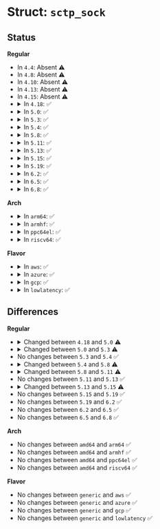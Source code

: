# Struct: <code>sctp_sock</code>

## Status
<b>Regular</b>
<ul>
<li>
In <code>4.4</code>: Absent ⚠️
</li>
<li>
In <code>4.8</code>: Absent ⚠️
</li>
<li>
In <code>4.10</code>: Absent ⚠️
</li>
<li>
In <code>4.13</code>: Absent ⚠️
</li>
<li>
In <code>4.15</code>: Absent ⚠️
</li>
<li>
<details>
<summary>In <code>4.18</code>: ✅</summary>

```c
struct sctp_sock {
    struct inet_sock inet;
    enum sctp_socket_type type;
    struct sctp_pf *pf;
    struct crypto_shash *hmac;
    char *sctp_hmac_alg;
    struct sctp_endpoint *ep;
    struct sctp_bind_bucket *bind_hash;
    __u16 default_stream;
    __u32 default_ppid;
    __u16 default_flags;
    __u32 default_context;
    __u32 default_timetolive;
    __u32 default_rcv_context;
    int max_burst;
    __u32 hbinterval;
    __u16 pathmaxrxt;
    __u32 pathmtu;
    __u32 sackdelay;
    __u32 sackfreq;
    __u32 param_flags;
    struct sctp_rtoinfo rtoinfo;
    struct sctp_paddrparams paddrparam;
    struct sctp_assocparams assocparams;
    struct sctp_event_subscribe subscribe;
    struct sctp_initmsg initmsg;
    int user_frag;
    __u32 autoclose;
    __u32 adaptation_ind;
    __u32 pd_point;
    __u16 nodelay;
    __u16 disable_fragments;
    __u16 v4mapped;
    __u16 frag_interleave;
    __u16 strm_interleave;
    __u16 recvrcvinfo;
    __u16 recvnxtinfo;
    __u16 data_ready_signalled;
    atomic_t pd_mode;
    struct sk_buff_head pd_lobby;
    struct list_head auto_asconf_list;
    int do_auto_asconf;
};
```
</details>
</li>
<li>
<details>
<summary>In <code>5.0</code>: ✅</summary>

```c
struct sctp_sock {
    struct inet_sock inet;
    enum sctp_socket_type type;
    struct sctp_pf *pf;
    struct crypto_shash *hmac;
    char *sctp_hmac_alg;
    struct sctp_endpoint *ep;
    struct sctp_bind_bucket *bind_hash;
    __u16 default_stream;
    __u32 default_ppid;
    __u16 default_flags;
    __u32 default_context;
    __u32 default_timetolive;
    __u32 default_rcv_context;
    int max_burst;
    __u32 hbinterval;
    __u16 pathmaxrxt;
    __u32 flowlabel;
    __u8 dscp;
    __u32 pathmtu;
    __u32 sackdelay;
    __u32 sackfreq;
    __u32 param_flags;
    struct sctp_rtoinfo rtoinfo;
    struct sctp_paddrparams paddrparam;
    struct sctp_assocparams assocparams;
    __u16 subscribe;
    struct sctp_initmsg initmsg;
    int user_frag;
    __u32 autoclose;
    __u32 adaptation_ind;
    __u32 pd_point;
    __u16 nodelay;
    __u16 reuse;
    __u16 disable_fragments;
    __u16 v4mapped;
    __u16 frag_interleave;
    __u16 strm_interleave;
    __u16 recvrcvinfo;
    __u16 recvnxtinfo;
    __u16 data_ready_signalled;
    atomic_t pd_mode;
    struct sk_buff_head pd_lobby;
    struct list_head auto_asconf_list;
    int do_auto_asconf;
};
```
</details>
</li>
<li>
<details>
<summary>In <code>5.3</code>: ✅</summary>

```c
struct sctp_sock {
    struct inet_sock inet;
    enum sctp_socket_type type;
    struct sctp_pf *pf;
    struct crypto_shash *hmac;
    char *sctp_hmac_alg;
    struct sctp_endpoint *ep;
    struct sctp_bind_bucket *bind_hash;
    __u16 default_stream;
    __u32 default_ppid;
    __u16 default_flags;
    __u32 default_context;
    __u32 default_timetolive;
    __u32 default_rcv_context;
    int max_burst;
    __u32 hbinterval;
    __u16 pathmaxrxt;
    __u32 flowlabel;
    __u8 dscp;
    int pf_retrans;
    __u32 pathmtu;
    __u32 sackdelay;
    __u32 sackfreq;
    __u32 param_flags;
    __u32 default_ss;
    struct sctp_rtoinfo rtoinfo;
    struct sctp_paddrparams paddrparam;
    struct sctp_assocparams assocparams;
    __u16 subscribe;
    struct sctp_initmsg initmsg;
    int user_frag;
    __u32 autoclose;
    __u32 adaptation_ind;
    __u32 pd_point;
    __u16 nodelay;
    __u16 reuse;
    __u16 disable_fragments;
    __u16 v4mapped;
    __u16 frag_interleave;
    __u16 recvrcvinfo;
    __u16 recvnxtinfo;
    __u16 data_ready_signalled;
    atomic_t pd_mode;
    struct sk_buff_head pd_lobby;
    struct list_head auto_asconf_list;
    int do_auto_asconf;
};
```
</details>
</li>
<li>
<details>
<summary>In <code>5.4</code>: ✅</summary>

```c
struct sctp_sock {
    struct inet_sock inet;
    enum sctp_socket_type type;
    struct sctp_pf *pf;
    struct crypto_shash *hmac;
    char *sctp_hmac_alg;
    struct sctp_endpoint *ep;
    struct sctp_bind_bucket *bind_hash;
    __u16 default_stream;
    __u32 default_ppid;
    __u16 default_flags;
    __u32 default_context;
    __u32 default_timetolive;
    __u32 default_rcv_context;
    int max_burst;
    __u32 hbinterval;
    __u16 pathmaxrxt;
    __u32 flowlabel;
    __u8 dscp;
    int pf_retrans;
    __u32 pathmtu;
    __u32 sackdelay;
    __u32 sackfreq;
    __u32 param_flags;
    __u32 default_ss;
    struct sctp_rtoinfo rtoinfo;
    struct sctp_paddrparams paddrparam;
    struct sctp_assocparams assocparams;
    __u16 subscribe;
    struct sctp_initmsg initmsg;
    int user_frag;
    __u32 autoclose;
    __u32 adaptation_ind;
    __u32 pd_point;
    __u16 nodelay;
    __u16 reuse;
    __u16 disable_fragments;
    __u16 v4mapped;
    __u16 frag_interleave;
    __u16 recvrcvinfo;
    __u16 recvnxtinfo;
    __u16 data_ready_signalled;
    atomic_t pd_mode;
    struct sk_buff_head pd_lobby;
    struct list_head auto_asconf_list;
    int do_auto_asconf;
};
```
</details>
</li>
<li>
<details>
<summary>In <code>5.8</code>: ✅</summary>

```c
struct sctp_sock {
    struct inet_sock inet;
    enum sctp_socket_type type;
    struct sctp_pf *pf;
    struct crypto_shash *hmac;
    char *sctp_hmac_alg;
    struct sctp_endpoint *ep;
    struct sctp_bind_bucket *bind_hash;
    __u16 default_stream;
    __u32 default_ppid;
    __u16 default_flags;
    __u32 default_context;
    __u32 default_timetolive;
    __u32 default_rcv_context;
    int max_burst;
    __u32 hbinterval;
    __u16 pathmaxrxt;
    __u32 flowlabel;
    __u8 dscp;
    __u16 pf_retrans;
    __u16 ps_retrans;
    __u32 pathmtu;
    __u32 sackdelay;
    __u32 sackfreq;
    __u32 param_flags;
    __u32 default_ss;
    struct sctp_rtoinfo rtoinfo;
    struct sctp_paddrparams paddrparam;
    struct sctp_assocparams assocparams;
    __u16 subscribe;
    struct sctp_initmsg initmsg;
    int user_frag;
    __u32 autoclose;
    __u32 adaptation_ind;
    __u32 pd_point;
    __u16 nodelay;
    __u16 pf_expose;
    __u16 reuse;
    __u16 disable_fragments;
    __u16 v4mapped;
    __u16 frag_interleave;
    __u16 recvrcvinfo;
    __u16 recvnxtinfo;
    __u16 data_ready_signalled;
    atomic_t pd_mode;
    struct sk_buff_head pd_lobby;
    struct list_head auto_asconf_list;
    int do_auto_asconf;
};
```
</details>
</li>
<li>
<details>
<summary>In <code>5.11</code>: ✅</summary>

```c
struct sctp_sock {
    struct inet_sock inet;
    enum sctp_socket_type type;
    struct sctp_pf *pf;
    struct crypto_shash *hmac;
    char *sctp_hmac_alg;
    struct sctp_endpoint *ep;
    struct sctp_bind_bucket *bind_hash;
    __u16 default_stream;
    __u32 default_ppid;
    __u16 default_flags;
    __u32 default_context;
    __u32 default_timetolive;
    __u32 default_rcv_context;
    int max_burst;
    __u32 hbinterval;
    __be16 udp_port;
    __be16 encap_port;
    __u16 pathmaxrxt;
    __u32 flowlabel;
    __u8 dscp;
    __u16 pf_retrans;
    __u16 ps_retrans;
    __u32 pathmtu;
    __u32 sackdelay;
    __u32 sackfreq;
    __u32 param_flags;
    __u32 default_ss;
    struct sctp_rtoinfo rtoinfo;
    struct sctp_paddrparams paddrparam;
    struct sctp_assocparams assocparams;
    __u16 subscribe;
    struct sctp_initmsg initmsg;
    int user_frag;
    __u32 autoclose;
    __u32 adaptation_ind;
    __u32 pd_point;
    __u16 nodelay;
    __u16 pf_expose;
    __u16 reuse;
    __u16 disable_fragments;
    __u16 v4mapped;
    __u16 frag_interleave;
    __u16 recvrcvinfo;
    __u16 recvnxtinfo;
    __u16 data_ready_signalled;
    atomic_t pd_mode;
    struct sk_buff_head pd_lobby;
    struct list_head auto_asconf_list;
    int do_auto_asconf;
};
```
</details>
</li>
<li>
<details>
<summary>In <code>5.13</code>: ✅</summary>

```c
struct sctp_sock {
    struct inet_sock inet;
    enum sctp_socket_type type;
    struct sctp_pf *pf;
    struct crypto_shash *hmac;
    char *sctp_hmac_alg;
    struct sctp_endpoint *ep;
    struct sctp_bind_bucket *bind_hash;
    __u16 default_stream;
    __u32 default_ppid;
    __u16 default_flags;
    __u32 default_context;
    __u32 default_timetolive;
    __u32 default_rcv_context;
    int max_burst;
    __u32 hbinterval;
    __be16 udp_port;
    __be16 encap_port;
    __u16 pathmaxrxt;
    __u32 flowlabel;
    __u8 dscp;
    __u16 pf_retrans;
    __u16 ps_retrans;
    __u32 pathmtu;
    __u32 sackdelay;
    __u32 sackfreq;
    __u32 param_flags;
    __u32 default_ss;
    struct sctp_rtoinfo rtoinfo;
    struct sctp_paddrparams paddrparam;
    struct sctp_assocparams assocparams;
    __u16 subscribe;
    struct sctp_initmsg initmsg;
    int user_frag;
    __u32 autoclose;
    __u32 adaptation_ind;
    __u32 pd_point;
    __u16 nodelay;
    __u16 pf_expose;
    __u16 reuse;
    __u16 disable_fragments;
    __u16 v4mapped;
    __u16 frag_interleave;
    __u16 recvrcvinfo;
    __u16 recvnxtinfo;
    __u16 data_ready_signalled;
    atomic_t pd_mode;
    struct sk_buff_head pd_lobby;
    struct list_head auto_asconf_list;
    int do_auto_asconf;
};
```
</details>
</li>
<li>
<details>
<summary>In <code>5.15</code>: ✅</summary>

```c
struct sctp_sock {
    struct inet_sock inet;
    enum sctp_socket_type type;
    struct sctp_pf *pf;
    struct crypto_shash *hmac;
    char *sctp_hmac_alg;
    struct sctp_endpoint *ep;
    struct sctp_bind_bucket *bind_hash;
    __u16 default_stream;
    __u32 default_ppid;
    __u16 default_flags;
    __u32 default_context;
    __u32 default_timetolive;
    __u32 default_rcv_context;
    int max_burst;
    __u32 hbinterval;
    __u32 probe_interval;
    __be16 udp_port;
    __be16 encap_port;
    __u16 pathmaxrxt;
    __u32 flowlabel;
    __u8 dscp;
    __u16 pf_retrans;
    __u16 ps_retrans;
    __u32 pathmtu;
    __u32 sackdelay;
    __u32 sackfreq;
    __u32 param_flags;
    __u32 default_ss;
    struct sctp_rtoinfo rtoinfo;
    struct sctp_paddrparams paddrparam;
    struct sctp_assocparams assocparams;
    __u16 subscribe;
    struct sctp_initmsg initmsg;
    int user_frag;
    __u32 autoclose;
    __u32 adaptation_ind;
    __u32 pd_point;
    __u16 nodelay;
    __u16 pf_expose;
    __u16 reuse;
    __u16 disable_fragments;
    __u16 v4mapped;
    __u16 frag_interleave;
    __u16 recvrcvinfo;
    __u16 recvnxtinfo;
    __u16 data_ready_signalled;
    atomic_t pd_mode;
    struct sk_buff_head pd_lobby;
    struct list_head auto_asconf_list;
    int do_auto_asconf;
};
```
</details>
</li>
<li>
<details>
<summary>In <code>5.19</code>: ✅</summary>

```c
struct sctp_sock {
    struct inet_sock inet;
    enum sctp_socket_type type;
    struct sctp_pf *pf;
    struct crypto_shash *hmac;
    char *sctp_hmac_alg;
    struct sctp_endpoint *ep;
    struct sctp_bind_bucket *bind_hash;
    __u16 default_stream;
    __u32 default_ppid;
    __u16 default_flags;
    __u32 default_context;
    __u32 default_timetolive;
    __u32 default_rcv_context;
    int max_burst;
    __u32 hbinterval;
    __u32 probe_interval;
    __be16 udp_port;
    __be16 encap_port;
    __u16 pathmaxrxt;
    __u32 flowlabel;
    __u8 dscp;
    __u16 pf_retrans;
    __u16 ps_retrans;
    __u32 pathmtu;
    __u32 sackdelay;
    __u32 sackfreq;
    __u32 param_flags;
    __u32 default_ss;
    struct sctp_rtoinfo rtoinfo;
    struct sctp_paddrparams paddrparam;
    struct sctp_assocparams assocparams;
    __u16 subscribe;
    struct sctp_initmsg initmsg;
    int user_frag;
    __u32 autoclose;
    __u32 adaptation_ind;
    __u32 pd_point;
    __u16 nodelay;
    __u16 pf_expose;
    __u16 reuse;
    __u16 disable_fragments;
    __u16 v4mapped;
    __u16 frag_interleave;
    __u16 recvrcvinfo;
    __u16 recvnxtinfo;
    __u16 data_ready_signalled;
    atomic_t pd_mode;
    struct sk_buff_head pd_lobby;
    struct list_head auto_asconf_list;
    int do_auto_asconf;
};
```
</details>
</li>
<li>
<details>
<summary>In <code>6.2</code>: ✅</summary>

```c
struct sctp_sock {
    struct inet_sock inet;
    enum sctp_socket_type type;
    struct sctp_pf *pf;
    struct crypto_shash *hmac;
    char *sctp_hmac_alg;
    struct sctp_endpoint *ep;
    struct sctp_bind_bucket *bind_hash;
    __u16 default_stream;
    __u32 default_ppid;
    __u16 default_flags;
    __u32 default_context;
    __u32 default_timetolive;
    __u32 default_rcv_context;
    int max_burst;
    __u32 hbinterval;
    __u32 probe_interval;
    __be16 udp_port;
    __be16 encap_port;
    __u16 pathmaxrxt;
    __u32 flowlabel;
    __u8 dscp;
    __u16 pf_retrans;
    __u16 ps_retrans;
    __u32 pathmtu;
    __u32 sackdelay;
    __u32 sackfreq;
    __u32 param_flags;
    __u32 default_ss;
    struct sctp_rtoinfo rtoinfo;
    struct sctp_paddrparams paddrparam;
    struct sctp_assocparams assocparams;
    __u16 subscribe;
    struct sctp_initmsg initmsg;
    int user_frag;
    __u32 autoclose;
    __u32 adaptation_ind;
    __u32 pd_point;
    __u16 nodelay;
    __u16 pf_expose;
    __u16 reuse;
    __u16 disable_fragments;
    __u16 v4mapped;
    __u16 frag_interleave;
    __u16 recvrcvinfo;
    __u16 recvnxtinfo;
    __u16 data_ready_signalled;
    atomic_t pd_mode;
    struct sk_buff_head pd_lobby;
    struct list_head auto_asconf_list;
    int do_auto_asconf;
};
```
</details>
</li>
<li>
<details>
<summary>In <code>6.5</code>: ✅</summary>

```c
struct sctp_sock {
    struct inet_sock inet;
    enum sctp_socket_type type;
    struct sctp_pf *pf;
    struct crypto_shash *hmac;
    char *sctp_hmac_alg;
    struct sctp_endpoint *ep;
    struct sctp_bind_bucket *bind_hash;
    __u16 default_stream;
    __u32 default_ppid;
    __u16 default_flags;
    __u32 default_context;
    __u32 default_timetolive;
    __u32 default_rcv_context;
    int max_burst;
    __u32 hbinterval;
    __u32 probe_interval;
    __be16 udp_port;
    __be16 encap_port;
    __u16 pathmaxrxt;
    __u32 flowlabel;
    __u8 dscp;
    __u16 pf_retrans;
    __u16 ps_retrans;
    __u32 pathmtu;
    __u32 sackdelay;
    __u32 sackfreq;
    __u32 param_flags;
    __u32 default_ss;
    struct sctp_rtoinfo rtoinfo;
    struct sctp_paddrparams paddrparam;
    struct sctp_assocparams assocparams;
    __u16 subscribe;
    struct sctp_initmsg initmsg;
    int user_frag;
    __u32 autoclose;
    __u32 adaptation_ind;
    __u32 pd_point;
    __u16 nodelay;
    __u16 pf_expose;
    __u16 reuse;
    __u16 disable_fragments;
    __u16 v4mapped;
    __u16 frag_interleave;
    __u16 recvrcvinfo;
    __u16 recvnxtinfo;
    __u16 data_ready_signalled;
    atomic_t pd_mode;
    struct sk_buff_head pd_lobby;
    struct list_head auto_asconf_list;
    int do_auto_asconf;
};
```
</details>
</li>
<li>
<details>
<summary>In <code>6.8</code>: ✅</summary>

```c
struct sctp_sock {
    struct inet_sock inet;
    enum sctp_socket_type type;
    struct sctp_pf *pf;
    struct crypto_shash *hmac;
    char *sctp_hmac_alg;
    struct sctp_endpoint *ep;
    struct sctp_bind_bucket *bind_hash;
    __u16 default_stream;
    __u32 default_ppid;
    __u16 default_flags;
    __u32 default_context;
    __u32 default_timetolive;
    __u32 default_rcv_context;
    int max_burst;
    __u32 hbinterval;
    __u32 probe_interval;
    __be16 udp_port;
    __be16 encap_port;
    __u16 pathmaxrxt;
    __u32 flowlabel;
    __u8 dscp;
    __u16 pf_retrans;
    __u16 ps_retrans;
    __u32 pathmtu;
    __u32 sackdelay;
    __u32 sackfreq;
    __u32 param_flags;
    __u32 default_ss;
    struct sctp_rtoinfo rtoinfo;
    struct sctp_paddrparams paddrparam;
    struct sctp_assocparams assocparams;
    __u16 subscribe;
    struct sctp_initmsg initmsg;
    int user_frag;
    __u32 autoclose;
    __u32 adaptation_ind;
    __u32 pd_point;
    __u16 nodelay;
    __u16 pf_expose;
    __u16 reuse;
    __u16 disable_fragments;
    __u16 v4mapped;
    __u16 frag_interleave;
    __u16 recvrcvinfo;
    __u16 recvnxtinfo;
    __u16 data_ready_signalled;
    atomic_t pd_mode;
    struct sk_buff_head pd_lobby;
    struct list_head auto_asconf_list;
    int do_auto_asconf;
};
```
</details>
</li>
</ul>
<b>Arch</b>
<ul>
<li>
<details>
<summary>In <code>arm64</code>: ✅</summary>

```c
struct sctp_sock {
    struct inet_sock inet;
    enum sctp_socket_type type;
    struct sctp_pf *pf;
    struct crypto_shash *hmac;
    char *sctp_hmac_alg;
    struct sctp_endpoint *ep;
    struct sctp_bind_bucket *bind_hash;
    __u16 default_stream;
    __u32 default_ppid;
    __u16 default_flags;
    __u32 default_context;
    __u32 default_timetolive;
    __u32 default_rcv_context;
    int max_burst;
    __u32 hbinterval;
    __u16 pathmaxrxt;
    __u32 flowlabel;
    __u8 dscp;
    int pf_retrans;
    __u32 pathmtu;
    __u32 sackdelay;
    __u32 sackfreq;
    __u32 param_flags;
    __u32 default_ss;
    struct sctp_rtoinfo rtoinfo;
    struct sctp_paddrparams paddrparam;
    struct sctp_assocparams assocparams;
    __u16 subscribe;
    struct sctp_initmsg initmsg;
    int user_frag;
    __u32 autoclose;
    __u32 adaptation_ind;
    __u32 pd_point;
    __u16 nodelay;
    __u16 reuse;
    __u16 disable_fragments;
    __u16 v4mapped;
    __u16 frag_interleave;
    __u16 recvrcvinfo;
    __u16 recvnxtinfo;
    __u16 data_ready_signalled;
    atomic_t pd_mode;
    struct sk_buff_head pd_lobby;
    struct list_head auto_asconf_list;
    int do_auto_asconf;
};
```
</details>
</li>
<li>
<details>
<summary>In <code>armhf</code>: ✅</summary>

```c
struct sctp_sock {
    struct inet_sock inet;
    enum sctp_socket_type type;
    struct sctp_pf *pf;
    struct crypto_shash *hmac;
    char *sctp_hmac_alg;
    struct sctp_endpoint *ep;
    struct sctp_bind_bucket *bind_hash;
    __u16 default_stream;
    __u32 default_ppid;
    __u16 default_flags;
    __u32 default_context;
    __u32 default_timetolive;
    __u32 default_rcv_context;
    int max_burst;
    __u32 hbinterval;
    __u16 pathmaxrxt;
    __u32 flowlabel;
    __u8 dscp;
    int pf_retrans;
    __u32 pathmtu;
    __u32 sackdelay;
    __u32 sackfreq;
    __u32 param_flags;
    __u32 default_ss;
    struct sctp_rtoinfo rtoinfo;
    struct sctp_paddrparams paddrparam;
    struct sctp_assocparams assocparams;
    __u16 subscribe;
    struct sctp_initmsg initmsg;
    int user_frag;
    __u32 autoclose;
    __u32 adaptation_ind;
    __u32 pd_point;
    __u16 nodelay;
    __u16 reuse;
    __u16 disable_fragments;
    __u16 v4mapped;
    __u16 frag_interleave;
    __u16 recvrcvinfo;
    __u16 recvnxtinfo;
    __u16 data_ready_signalled;
    atomic_t pd_mode;
    struct sk_buff_head pd_lobby;
    struct list_head auto_asconf_list;
    int do_auto_asconf;
};
```
</details>
</li>
<li>
<details>
<summary>In <code>ppc64el</code>: ✅</summary>

```c
struct sctp_sock {
    struct inet_sock inet;
    enum sctp_socket_type type;
    struct sctp_pf *pf;
    struct crypto_shash *hmac;
    char *sctp_hmac_alg;
    struct sctp_endpoint *ep;
    struct sctp_bind_bucket *bind_hash;
    __u16 default_stream;
    __u32 default_ppid;
    __u16 default_flags;
    __u32 default_context;
    __u32 default_timetolive;
    __u32 default_rcv_context;
    int max_burst;
    __u32 hbinterval;
    __u16 pathmaxrxt;
    __u32 flowlabel;
    __u8 dscp;
    int pf_retrans;
    __u32 pathmtu;
    __u32 sackdelay;
    __u32 sackfreq;
    __u32 param_flags;
    __u32 default_ss;
    struct sctp_rtoinfo rtoinfo;
    struct sctp_paddrparams paddrparam;
    struct sctp_assocparams assocparams;
    __u16 subscribe;
    struct sctp_initmsg initmsg;
    int user_frag;
    __u32 autoclose;
    __u32 adaptation_ind;
    __u32 pd_point;
    __u16 nodelay;
    __u16 reuse;
    __u16 disable_fragments;
    __u16 v4mapped;
    __u16 frag_interleave;
    __u16 recvrcvinfo;
    __u16 recvnxtinfo;
    __u16 data_ready_signalled;
    atomic_t pd_mode;
    struct sk_buff_head pd_lobby;
    struct list_head auto_asconf_list;
    int do_auto_asconf;
};
```
</details>
</li>
<li>
<details>
<summary>In <code>riscv64</code>: ✅</summary>

```c
struct sctp_sock {
    struct inet_sock inet;
    enum sctp_socket_type type;
    struct sctp_pf *pf;
    struct crypto_shash *hmac;
    char *sctp_hmac_alg;
    struct sctp_endpoint *ep;
    struct sctp_bind_bucket *bind_hash;
    __u16 default_stream;
    __u32 default_ppid;
    __u16 default_flags;
    __u32 default_context;
    __u32 default_timetolive;
    __u32 default_rcv_context;
    int max_burst;
    __u32 hbinterval;
    __u16 pathmaxrxt;
    __u32 flowlabel;
    __u8 dscp;
    int pf_retrans;
    __u32 pathmtu;
    __u32 sackdelay;
    __u32 sackfreq;
    __u32 param_flags;
    __u32 default_ss;
    struct sctp_rtoinfo rtoinfo;
    struct sctp_paddrparams paddrparam;
    struct sctp_assocparams assocparams;
    __u16 subscribe;
    struct sctp_initmsg initmsg;
    int user_frag;
    __u32 autoclose;
    __u32 adaptation_ind;
    __u32 pd_point;
    __u16 nodelay;
    __u16 reuse;
    __u16 disable_fragments;
    __u16 v4mapped;
    __u16 frag_interleave;
    __u16 recvrcvinfo;
    __u16 recvnxtinfo;
    __u16 data_ready_signalled;
    atomic_t pd_mode;
    struct sk_buff_head pd_lobby;
    struct list_head auto_asconf_list;
    int do_auto_asconf;
};
```
</details>
</li>
</ul>
<b>Flavor</b>
<ul>
<li>
<details>
<summary>In <code>aws</code>: ✅</summary>

```c
struct sctp_sock {
    struct inet_sock inet;
    enum sctp_socket_type type;
    struct sctp_pf *pf;
    struct crypto_shash *hmac;
    char *sctp_hmac_alg;
    struct sctp_endpoint *ep;
    struct sctp_bind_bucket *bind_hash;
    __u16 default_stream;
    __u32 default_ppid;
    __u16 default_flags;
    __u32 default_context;
    __u32 default_timetolive;
    __u32 default_rcv_context;
    int max_burst;
    __u32 hbinterval;
    __u16 pathmaxrxt;
    __u32 flowlabel;
    __u8 dscp;
    int pf_retrans;
    __u32 pathmtu;
    __u32 sackdelay;
    __u32 sackfreq;
    __u32 param_flags;
    __u32 default_ss;
    struct sctp_rtoinfo rtoinfo;
    struct sctp_paddrparams paddrparam;
    struct sctp_assocparams assocparams;
    __u16 subscribe;
    struct sctp_initmsg initmsg;
    int user_frag;
    __u32 autoclose;
    __u32 adaptation_ind;
    __u32 pd_point;
    __u16 nodelay;
    __u16 reuse;
    __u16 disable_fragments;
    __u16 v4mapped;
    __u16 frag_interleave;
    __u16 recvrcvinfo;
    __u16 recvnxtinfo;
    __u16 data_ready_signalled;
    atomic_t pd_mode;
    struct sk_buff_head pd_lobby;
    struct list_head auto_asconf_list;
    int do_auto_asconf;
};
```
</details>
</li>
<li>
<details>
<summary>In <code>azure</code>: ✅</summary>

```c
struct sctp_sock {
    struct inet_sock inet;
    enum sctp_socket_type type;
    struct sctp_pf *pf;
    struct crypto_shash *hmac;
    char *sctp_hmac_alg;
    struct sctp_endpoint *ep;
    struct sctp_bind_bucket *bind_hash;
    __u16 default_stream;
    __u32 default_ppid;
    __u16 default_flags;
    __u32 default_context;
    __u32 default_timetolive;
    __u32 default_rcv_context;
    int max_burst;
    __u32 hbinterval;
    __u16 pathmaxrxt;
    __u32 flowlabel;
    __u8 dscp;
    int pf_retrans;
    __u32 pathmtu;
    __u32 sackdelay;
    __u32 sackfreq;
    __u32 param_flags;
    __u32 default_ss;
    struct sctp_rtoinfo rtoinfo;
    struct sctp_paddrparams paddrparam;
    struct sctp_assocparams assocparams;
    __u16 subscribe;
    struct sctp_initmsg initmsg;
    int user_frag;
    __u32 autoclose;
    __u32 adaptation_ind;
    __u32 pd_point;
    __u16 nodelay;
    __u16 reuse;
    __u16 disable_fragments;
    __u16 v4mapped;
    __u16 frag_interleave;
    __u16 recvrcvinfo;
    __u16 recvnxtinfo;
    __u16 data_ready_signalled;
    atomic_t pd_mode;
    struct sk_buff_head pd_lobby;
    struct list_head auto_asconf_list;
    int do_auto_asconf;
};
```
</details>
</li>
<li>
<details>
<summary>In <code>gcp</code>: ✅</summary>

```c
struct sctp_sock {
    struct inet_sock inet;
    enum sctp_socket_type type;
    struct sctp_pf *pf;
    struct crypto_shash *hmac;
    char *sctp_hmac_alg;
    struct sctp_endpoint *ep;
    struct sctp_bind_bucket *bind_hash;
    __u16 default_stream;
    __u32 default_ppid;
    __u16 default_flags;
    __u32 default_context;
    __u32 default_timetolive;
    __u32 default_rcv_context;
    int max_burst;
    __u32 hbinterval;
    __u16 pathmaxrxt;
    __u32 flowlabel;
    __u8 dscp;
    int pf_retrans;
    __u32 pathmtu;
    __u32 sackdelay;
    __u32 sackfreq;
    __u32 param_flags;
    __u32 default_ss;
    struct sctp_rtoinfo rtoinfo;
    struct sctp_paddrparams paddrparam;
    struct sctp_assocparams assocparams;
    __u16 subscribe;
    struct sctp_initmsg initmsg;
    int user_frag;
    __u32 autoclose;
    __u32 adaptation_ind;
    __u32 pd_point;
    __u16 nodelay;
    __u16 reuse;
    __u16 disable_fragments;
    __u16 v4mapped;
    __u16 frag_interleave;
    __u16 recvrcvinfo;
    __u16 recvnxtinfo;
    __u16 data_ready_signalled;
    atomic_t pd_mode;
    struct sk_buff_head pd_lobby;
    struct list_head auto_asconf_list;
    int do_auto_asconf;
};
```
</details>
</li>
<li>
<details>
<summary>In <code>lowlatency</code>: ✅</summary>

```c
struct sctp_sock {
    struct inet_sock inet;
    enum sctp_socket_type type;
    struct sctp_pf *pf;
    struct crypto_shash *hmac;
    char *sctp_hmac_alg;
    struct sctp_endpoint *ep;
    struct sctp_bind_bucket *bind_hash;
    __u16 default_stream;
    __u32 default_ppid;
    __u16 default_flags;
    __u32 default_context;
    __u32 default_timetolive;
    __u32 default_rcv_context;
    int max_burst;
    __u32 hbinterval;
    __u16 pathmaxrxt;
    __u32 flowlabel;
    __u8 dscp;
    int pf_retrans;
    __u32 pathmtu;
    __u32 sackdelay;
    __u32 sackfreq;
    __u32 param_flags;
    __u32 default_ss;
    struct sctp_rtoinfo rtoinfo;
    struct sctp_paddrparams paddrparam;
    struct sctp_assocparams assocparams;
    __u16 subscribe;
    struct sctp_initmsg initmsg;
    int user_frag;
    __u32 autoclose;
    __u32 adaptation_ind;
    __u32 pd_point;
    __u16 nodelay;
    __u16 reuse;
    __u16 disable_fragments;
    __u16 v4mapped;
    __u16 frag_interleave;
    __u16 recvrcvinfo;
    __u16 recvnxtinfo;
    __u16 data_ready_signalled;
    atomic_t pd_mode;
    struct sk_buff_head pd_lobby;
    struct list_head auto_asconf_list;
    int do_auto_asconf;
};
```
</details>
</li>
</ul>

## Differences
<b>Regular</b>
<ul>
<li>
<details>
<summary>Changed between <code>4.18</code> and <code>5.0</code> ⚠️</summary>
<ul>
<li>
<b>Field added. </b>
<code>__u32 flowlabel</code>
</li>
<li>
<b>Field added. </b>
<code>__u8 dscp</code>
</li>
<li>
<b>Field added. </b>
<code>__u16 reuse</code>
</li>
<li>
<b>Field type changed. </b>
<code>struct sctp_event_subscribe subscribe</code> ➡️ <code>__u16 subscribe</code>
</li>
</ul>
</details>
</li>
<li>
<details>
<summary>Changed between <code>5.0</code> and <code>5.3</code> ⚠️</summary>
<ul>
<li>
<b>Field added. </b>
<code>int pf_retrans</code>
</li>
<li>
<b>Field added. </b>
<code>__u32 default_ss</code>
</li>
<li>
<b>Field removed. </b>
<code>__u16 strm_interleave</code>
</li>
</ul>
</details>
</li>
<li>
No changes between <code>5.3</code> and <code>5.4</code> ✅
</li>
<li>
<details>
<summary>Changed between <code>5.4</code> and <code>5.8</code> ⚠️</summary>
<ul>
<li>
<b>Field added. </b>
<code>__u16 ps_retrans</code>
</li>
<li>
<b>Field added. </b>
<code>__u16 pf_expose</code>
</li>
<li>
<b>Field type changed. </b>
<code>int pf_retrans</code> ➡️ <code>__u16 pf_retrans</code>
</li>
</ul>
</details>
</li>
<li>
<details>
<summary>Changed between <code>5.8</code> and <code>5.11</code> ⚠️</summary>
<ul>
<li>
<b>Field added. </b>
<code>__be16 udp_port</code>
</li>
<li>
<b>Field added. </b>
<code>__be16 encap_port</code>
</li>
</ul>
</details>
</li>
<li>
No changes between <code>5.11</code> and <code>5.13</code> ✅
</li>
<li>
<details>
<summary>Changed between <code>5.13</code> and <code>5.15</code> ⚠️</summary>
<ul>
<li>
<b>Field added. </b>
<code>__u32 probe_interval</code>
</li>
</ul>
</details>
</li>
<li>
No changes between <code>5.15</code> and <code>5.19</code> ✅
</li>
<li>
No changes between <code>5.19</code> and <code>6.2</code> ✅
</li>
<li>
No changes between <code>6.2</code> and <code>6.5</code> ✅
</li>
<li>
No changes between <code>6.5</code> and <code>6.8</code> ✅
</li>
</ul>
<b>Arch</b>
<ul>
<li>
No changes between <code>amd64</code> and <code>arm64</code> ✅
</li>
<li>
No changes between <code>amd64</code> and <code>armhf</code> ✅
</li>
<li>
No changes between <code>amd64</code> and <code>ppc64el</code> ✅
</li>
<li>
No changes between <code>amd64</code> and <code>riscv64</code> ✅
</li>
</ul>
<b>Flavor</b>
<ul>
<li>
No changes between <code>generic</code> and <code>aws</code> ✅
</li>
<li>
No changes between <code>generic</code> and <code>azure</code> ✅
</li>
<li>
No changes between <code>generic</code> and <code>gcp</code> ✅
</li>
<li>
No changes between <code>generic</code> and <code>lowlatency</code> ✅
</li>
</ul>
